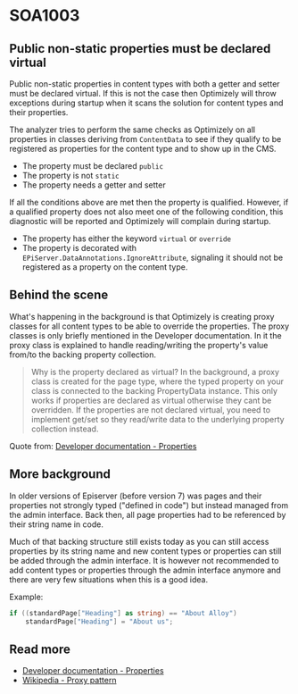 # SOA1003

## Public non-static properties must be declared virtual

Public non-static properties in content types with both a getter
and setter must be declared virtual. If this is not the case then
Optimizely will throw exceptions during startup when it scans the
solution for content types and their properties.

The analyzer tries to perform the same checks as Optimizely on all
properties in classes deriving from `ContentData` to see if they
qualify to be registered as properties for the content type and to
show up in the CMS.

- The property must be declared `public`
- The property is not `static`
- The property needs a getter and setter

If all the conditions above are met then the property is qualified.
However, if a qualified property does not also meet one of the
following condition, this diagnostic will be reported and Optimizely
will complain during startup.

- The property has either the keyword `virtual` or `override`
- The property is decorated with `EPiServer.DataAnnotations.IgnoreAttribute`,
signaling it should not be registered as a property on the content type.

## Behind the scene

What's happening in the background is that Optimizely is creating
proxy classes for all content types to be able to override the
properties. The proxy classes is only briefly mentioned in the
Developer documentation. In it the proxy class is explained to
handle reading/writing the property's value from/to the backing
property collection.

> Why is the property declared as virtual? In the background,
a proxy class is created for the page type, where the typed property
on your class is connected to the backing PropertyData instance.
This only works if properties are declared as virtual otherwise they
cant be overridden. If the properties are not declared virtual, you
need to implement get/set so they read/write data to the underlying
property collection instead.

Quote from: [Developer documentation - Properties](https://docs.developers.optimizely.com/content-cloud/v11.0.0-content-cloud/docs/properties)

## More background

In older versions of Episerver (before version 7) was pages and their properties
not strongly typed ("defined in code") but instead managed from the admin interface.
Back then, all page properties had to be referenced by their string name in code.

Much of that backing structure still exists today as you can still access
properties by its string name and new content types or properties can still
be added through the admin interface. It is however not recommended to
add content types or properties through the admin interface anymore and there are
very few situations when this is a good idea.

Example:
```csharp
if ((standardPage["Heading"] as string) == "About Alloy")
	standardPage["Heading"] = "About us";
```


## Read more
- [Developer documentation - Properties](https://docs.developers.optimizely.com/content-cloud/v12.0.0-content-cloud/docs/properties)
- [Wikipedia - Proxy pattern](https://en.wikipedia.org/wiki/Proxy_pattern)